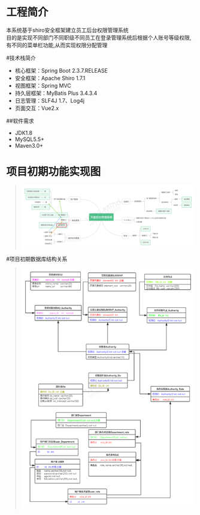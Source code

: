 # 工程简介
本系统基于shiro安全框架建立员工后台权限管理系统<br>
目的是实现不同部门不同职级不同员工在登录管理系统后根据个人账号等级权限,有不同的菜单栏功能,从而实现权限分配管理

#技术栈简介
- 核心框架：Spring Boot 2.3.7.RELEASE
- 安全框架：Apache Shiro 1.7.1
- 视图框架：Spring MVC 
- 持久层框架：MyBatis Plus 3.4.3.4
- 日志管理：SLF4J 1.7、Log4j
- 页面交互：Vue2.x

##软件需求
- JDK1.8
- MySQL5.5+
- Maven3.0+

# 项目初期功能实现图
> ![images/2.png](images/2.png)

#项目初期数据库结构关系
> ![images/2.png](images/1.png)




